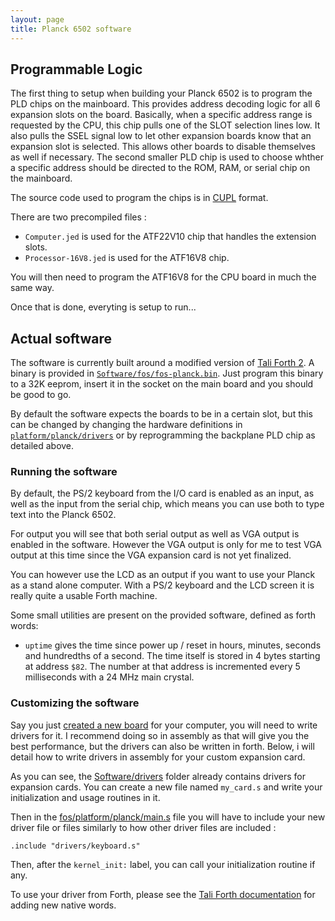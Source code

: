 ```yaml
---
layout: page
title: Planck 6502 software
---
```


## Programmable Logic

The first thing to setup when building your Planck 6502 is to program the PLD chips on the mainboard. This provides address decoding logic for all 6 expansion slots on the board. Basically, when a specific address range is requested by the CPU, this chip pulls one of the SLOT selection lines low. It also pulls the SSEL signal low to let other expansion boards know that an expansion slot is selected. This allows other boards to disable themselves as well if necessary. The second smaller PLD chip is used to choose whther a specific address should be directed to the ROM, RAM, or serial chip on the mainboard.

The source code used to program the chips is in [CUPL](https://en.wikipedia.org/wiki/Programmable_Array_Logic#CUPL) format.

There are two precompiled files : 
  - `Computer.jed` is used for the ATF22V10 chip that handles the extension slots.
  - `Processor-16V8.jed` is used for the ATF16V8 chip.


You will then need to program the ATF16V8 for the CPU board in much the same way.

Once that is done, everyting is setup to run...

## Actual software

The software is currently built around a modified version of [Tali Forth 2](https://github.com/scotws/TaliForth2). A binary is provided in [`Software/fos/fos-planck.bin`](https://gitlab.com/planck-6502/planck-6502/-/tree/main/Software/fos). Just program this binary to a 32K eeprom, insert it in the socket on the main board and you should be good to go.

By default the software expects the boards to be in a certain slot, but this can be changed by changing the hardware definitions in [`platform/planck/drivers`](https://gitlab.com/planck-6502/planck-6502/-/blob/main/Software/fos/platform/planck/drivers) or by reprogramming the backplane PLD chip as detailed above.

### Running the software

By default, the PS/2 keyboard from the I/O card is enabled as an input, as well as the input from the serial chip, which means you can use both to type text into the Planck 6502.

For output you will see that both serial output as well as VGA output is enabled in the software. However the VGA output is only for me to test VGA output at this time since the VGA expansion card is not yet finalized.

You can however use the LCD as an output if you want to use your Planck as a stand alone computer. With a PS/2 keyboard and the LCD screen it is really quite a usable Forth machine.

Some small utilities are present on the provided software, defined as forth words:
- `uptime` gives the time since power up / reset in hours, minutes, seconds and hundredths of a second. The time itself is stored in 4 bytes starting at address `$82`. The number at that address is incremented every 5 milliseconds with a 24 MHz main crystal.



### Customizing the software

Say you just [created a new board](/Hardware/make) for your computer, you will need to write drivers for it. I recommend doing so in assembly as that will give you the best performance, but the drivers can also be written in forth. Below, i will detail how to write drivers in assembly for your custom expansion card.

As you can see, the [Software/drivers](https://gitlab.com/planck-6502/planck-6502/-/tree/main/Software/drivers) folder already contains drivers for expansion cards. You can create a new file named `my_card.s` and write your initialization and usage routines in it.

Then in the [fos/platform/planck/main.s](https://gitlab.com/planck-6502/planck-6502/-/blob/main/Software/fos/platform/planck/main.s) file you will have to include your new driver file or files similarly to how other driver files are included : 

````
.include "drivers/keyboard.s"
````

Then, after the `kernel_init:` label, you can call your initialization routine if any.

To use your driver from Forth, please see the [Tali Forth documentation](https://github.com/scotws/TaliForth2/blob/master/docs/manual.md#adding-new-words) for adding new native words.
